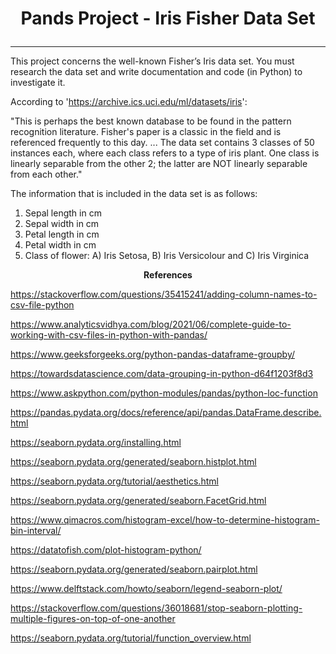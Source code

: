# <p align="center"> Pands Project - Iris Fisher Data Set
---
This project concerns the well-known Fisher’s Iris data set. You must research the data set and write documentation and code (in Python) to investigate it.

According to 'https://archive.ics.uci.edu/ml/datasets/iris':

"This is perhaps the best known database to be found in the pattern recognition literature. Fisher's paper is a classic in the field and is referenced frequently to this day. ... The data set contains 3 classes of 50 instances each, where each class refers to a type of iris plant. One class is linearly separable from the other 2; the latter are NOT linearly separable from each other." 

The information that is included in the data set is as follows:
1) Sepal length in cm 
2) Sepal width in cm 
3) Petal length in cm 
4) Petal width in cm 
5) Class of flower: A) Iris Setosa, B) Iris Versicolour and C) Iris Virginica

**<p align="center"> References**

https://stackoverflow.com/questions/35415241/adding-column-names-to-csv-file-python 

https://www.analyticsvidhya.com/blog/2021/06/complete-guide-to-working-with-csv-files-in-python-with-pandas/ 

https://www.geeksforgeeks.org/python-pandas-dataframe-groupby/

https://towardsdatascience.com/data-grouping-in-python-d64f1203f8d3 

https://www.askpython.com/python-modules/pandas/python-loc-function 

https://pandas.pydata.org/docs/reference/api/pandas.DataFrame.describe.html 

https://seaborn.pydata.org/installing.html

https://seaborn.pydata.org/generated/seaborn.histplot.html

https://seaborn.pydata.org/tutorial/aesthetics.html

https://seaborn.pydata.org/generated/seaborn.FacetGrid.html

https://www.qimacros.com/histogram-excel/how-to-determine-histogram-bin-interval/ 

https://datatofish.com/plot-histogram-python/ 

https://seaborn.pydata.org/generated/seaborn.pairplot.html  

https://www.delftstack.com/howto/seaborn/legend-seaborn-plot/

https://stackoverflow.com/questions/36018681/stop-seaborn-plotting-multiple-figures-on-top-of-one-another 

https://seaborn.pydata.org/tutorial/function_overview.html